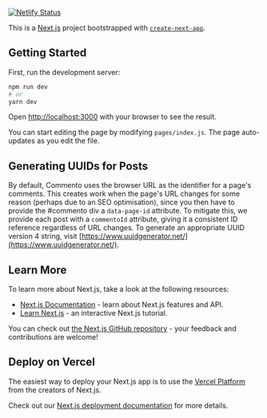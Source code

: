 [![Netlify Status](https://api.netlify.com/api/v1/badges/0f0f3fe3-686f-4154-bf25-5e593f1c35f7/deploy-status)](https://app.netlify.com/sites/kiteframe/deploys)

This is a [Next.js](https://nextjs.org/) project bootstrapped
with [`create-next-app`](https://github.com/vercel/next.js/tree/canary/packages/create-next-app).

## Getting Started

First, run the development server:

```bash
npm run dev
# or
yarn dev
```

Open [http://localhost:3000](http://localhost:3000) with your browser to see the result.

You can start editing the page by modifying `pages/index.js`. The page auto-updates as you edit the file.

## Generating UUIDs for Posts

By default, Commento uses the browser URL as the identifier for a page's comments. This creates work when the page's URL
changes for some reason (perhaps due to an SEO optimisation), since you then have to provide the #commento div
a `data-page-id`
attribute. To mitigate this, we provide each post with a `commentoId` attribute, giving it a consistent ID reference
regardless of URL changes. To generate an appropriate UUID version 4 string,
visit [https://www.uuidgenerator.net/](https://www.uuidgenerator.net/).

## Learn More

To learn more about Next.js, take a look at the following resources:

- [Next.js Documentation](https://nextjs.org/docs) - learn about Next.js features and API.
- [Learn Next.js](https://nextjs.org/learn) - an interactive Next.js tutorial.

You can check out [the Next.js GitHub repository](https://github.com/vercel/next.js/) - your feedback and contributions
are welcome!

## Deploy on Vercel

The easiest way to deploy your Next.js app is to use
the [Vercel Platform](https://vercel.com/import?utm_medium=default-template&filter=next.js&utm_source=create-next-app&utm_campaign=create-next-app-readme)
from the creators of Next.js.

Check out our [Next.js deployment documentation](https://nextjs.org/docs/deployment) for more details.
